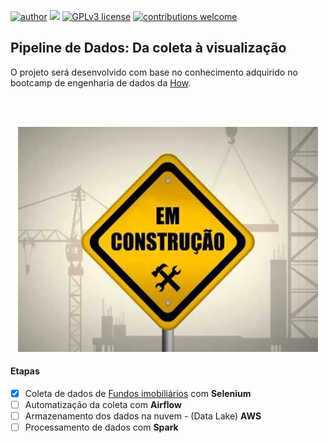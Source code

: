 [![author](https://img.shields.io/badge/author-KarinneCristina-red.svg)](https://www.linkedin.com/in/karinnecristinapereira/) [![](https://img.shields.io/badge/python-3.9+-blue.svg)](https://www.python.org/downloads/release/python-365/) [![GPLv3 license](https://img.shields.io/badge/License-GPLv3-blue.svg)](http://perso.crans.org/besson/LICENSE.html) [![contributions welcome](https://img.shields.io/badge/contributions-welcome-brightgreen.svg?style=flat)](https://github.com/karinnecristina/Engenharia_de_Dados)

## Pipeline de Dados: Da coleta à visualização

O projeto será desenvolvido com base no conhecimento adquirido no bootcamp de engenharia de dados da [How](https://howedu.com.br/).

<br></br>

<p align="center">
  <img src="imagens/logo.jpg" >
</p>




#### Etapas

- [x] Coleta de dados de [Fundos imobiliários](https://www.fundsexplorer.com.br/) com **Selenium** 
- [ ] Automatização da coleta com **Airflow** 
- [ ] Armazenamento dos dados na nuvem - (Data Lake)  **AWS**
- [ ] Processamento de dados com **Spark**